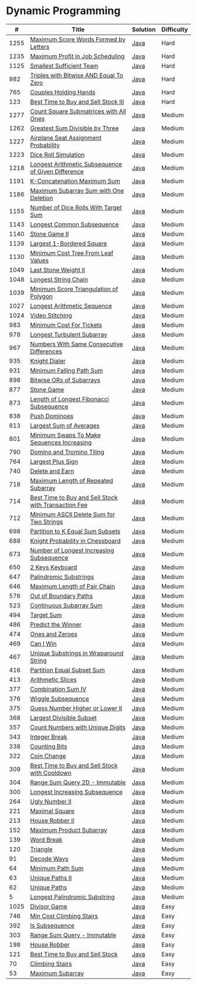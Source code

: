 Dynamic Programming
========

| # | Title | Solution | Difficulty |
|---| ----- | -------- | ---------- |
|1255|[Maximum Score Words Formed by Letters](https://leetcode.com/problems/maximum-score-words-formed-by-letters/)|[Java](src/hard/MaximumScoreWordsFormedByLetters.java)|Hard|
|1235|[Maximum Profit in Job Scheduling](https://leetcode.com/problems/maximum-profit-in-job-scheduling/)|[Java](src/hard/MaximumProfitInJobScheduling.java)|Hard|
|1125|[Smallest Sufficient Team](https://leetcode.com/problems/smallest-sufficient-team/)|[Java](src/hard/SmallestSufficientTeam.java)|Hard|
|982|[Triples with Bitwise AND Equal To Zero](https://leetcode.com/problems/triples-with-bitwise-and-equal-to-zero/)|[Java](src/hard/TriplesWithBitwiseAndEqualToZero.java)|Hard|
|765|[Couples Holding Hands](https://leetcode.com/problems/couples-holding-hands/)|[Java](src/hard/CouplesHoldingHands.java)|Hard|
|123|[Best Time to Buy and Sell Stock III](https://leetcode.com/problems/best-time-to-buy-and-sell-stock-iii/)|[Java](src/hard/BestTimeBuyAndSellStockIII.java)|Hard|
|1277|[Count Square Submatrices with All Ones](https://leetcode.com/problems/count-square-submatrices-with-all-ones/)|[Java](src/medium/CountSquareSubmatricesWithAllOnes.java)|Medium|
|1262|[Greatest Sum Divisible by Three](https://leetcode.com/problems/greatest-sum-divisible-by-three/)|[Java](src/medium/GreatestSumDivisibleByThree.java)|Medium|
|1227|[Airplane Seat Assignment Probability](https://leetcode.com/problems/airplane-seat-assignment-probability/)|[Java](src/medium/AirplaneSeatAssignmentProbability.java)|Medium|
|1223|[Dice Roll Simulation](https://leetcode.com/problems/dice-roll-simulation/)|[Java](src/medium/DiceRollSimulation.java)|Medium|
|1218|[Longest Arithmetic Subsequence of Given Difference](https://leetcode.com/problems/longest-arithmetic-subsequence-of-given-difference/)|[Java](src/medium/LongestArithmeticSubsequenceOfGivenDifference.java)|Medium|
|1191|[K-Concatenation Maximum Sum](https://leetcode.com/problems/k-concatenation-maximum-sum/)|[Java](src/medium/KConcatenationMaximumSum.java)|Medium|
|1186|[Maximum Subarray Sum with One Deletion](https://leetcode.com/problems/maximum-subarray-sum-with-one-deletion/)|[Java](src/medium/MaximumSubarraySumWithOneDeletion.java)|Medium|
|1155|[Number of Dice Rolls With Target Sum](https://leetcode.com/problems/number-of-dice-rolls-with-target-sum/)|[Java](src/medium/NumberOfDiceRollsWithTargetSum.java)|Medium|
|1143|[Longest Common Subsequence](https://leetcode.com/problems/longest-common-subsequence/)|[Java](src/medium/LongestCommonSubsequence.java)|Medium|
|1140|[Stone Game II](https://leetcode.com/problems/stone-game-ii/)|[Java](src/medium/StoneGameII.java)|Medium|
|1139|[Largest 1-Bordered Square](https://leetcode.com/problems/largest-1-bordered-square/)|[Java](src/medium/Largest1BorderedSquare.java)|Medium|
|1130|[Minimum Cost Tree From Leaf Values](https://leetcode.com/problems/minimum-cost-tree-from-leaf-values/)|[Java](src/medium/MinimumCostTreeFromLeafValues.java)|Medium|
|1049|[Last Stone Weight II](https://leetcode.com/problems/last-stone-weight-ii/)|[Java](src/medium/LastStoneWeightII.java)|Medium|
|1048|[Longest String Chain](https://leetcode.com/problems/longest-string-chain/)|[Java](src/medium/LongestStringChain.java)|Medium|
|1039|[Minimum Score Triangulation of Polygon](https://leetcode.com/problems/minimum-score-triangulation-of-polygon/)|[Java](src/medium/MinimumScoreTriangulationOfPolygon.java)|Medium|
|1027|[Longest Arithmetic Sequence](https://leetcode.com/problems/longest-arithmetic-sequence/)|[Java](src/medium/LongestArithmeticSequence.java)|Medium|
|1024|[Video Stitching](https://leetcode.com/problems/video-stitching/)|[Java](src/medium/VideoStitching.java)|Medium|
|983|[Minimum Cost For Tickets](https://leetcode.com/problems/minimum-cost-for-tickets/)|[Java](src/medium/MinimumCostForTickets.java)|Medium|
|978|[Longest Turbulent Subarray](https://leetcode.com/problems/longest-turbulent-subarray/)|[Java](src/medium/LongestTurbulentSubarray.java)|Medium|
|967|[Numbers With Same Consecutive Differences](https://leetcode.com/problems/numbers-with-same-consecutive-differences/)|[Java](src/medium/NumbersWithSameConsecutiveDifferences.java)|Medium|
|935|[Knight Dialer](https://leetcode.com/problems/knight-dialer/)|[Java](src/medium/KnightDialer.java)|Medium|
|931|[Minimum Falling Path Sum](https://leetcode.com/problems/minimum-falling-path-sum/)|[Java](src/medium/MinimumFallingPathSum.java)|Medium|
|898|[Bitwise ORs of Subarrays](https://leetcode.com/problems/bitwise-ors-of-subarrays/)|[Java](src/medium/BitwiseOrsOfSubarrays.java)|Medium|
|877|[Stone Game](https://leetcode.com/problems/stone-game/)|[Java](src/medium/StoneGame.java)|Medium|
|873|[Length of Longest Fibonacci Subsequence](https://leetcode.com/problems/length-of-longest-fibonacci-subsequence/)|[Java](src/medium/LengthOfLongestFibonacciSubsequence.java)|Medium|
|838|[Push Dominoes](https://leetcode.com/problems/push-dominoes/)|[Java](src/medium/PushDominoes.java)|Medium|
|813|[Largest Sum of Averages](https://leetcode.com/problems/largest-sum-of-averages/)|[Java](src/medium/LargestSumOfAverages.java)|Medium|
|801|[Minimum Swaps To Make Sequences Increasing](https://leetcode.com/problems/minimum-swaps-to-make-sequences-increasing/)|[Java](src/medium/MinimumSwapsToMakeSequencesIncreasing.java)|Medium|
|790|[Domino and Tromino Tiling](https://leetcode.com/problems/domino-and-tromino-tiling/)|[Java](src/medium/DominoAndTrominoTiling.java)|Medium|
|764|[Largest Plus Sign](https://leetcode.com/problems/largest-plus-sign/)|[Java](src/medium/LargestPlusSign.java)|Medium|
|740|[Delete and Earn](https://leetcode.com/problems/delete-and-earn/)|[Java](src/medium/DeleteAndEarn.java)|Medium|
|718|[Maximum Length of Repeated Subarray](https://leetcode.com/problems/maximum-length-of-repeated-subarray/)|[Java](src/medium/MaximumLengthOfRepeatedSubarray.java)|Medium|
|714|[Best Time to Buy and Sell Stock with Transaction Fee](https://leetcode.com/problems/best-time-to-buy-and-sell-stock-with-transaction-fee/)|[Java](src/medium/BestTimeBuyAndSellStockWithTransactionFee.java)|Medium|
|712|[Minimum ASCII Delete Sum for Two Strings](https://leetcode.com/problems/minimum-ascii-delete-sum-for-two-strings/)|[Java](src/medium/MinimumAsciiDeleteSumForTwoStrings.java)|Medium|
|698|[Partition to K Equal Sum Subsets](https://leetcode.com/problems/partition-to-k-equal-sum-subsets/)|[Java](src/medium/PartitionToKEqualSumSubsets.java)|Medium|
|688|[Knight Probability in Chessboard](https://leetcode.com/problems/knight-probability-in-chessboard/)|[Java](src/medium/KnightProbabilityInChessboard.java)|Medium|
|673|[Number of Longest Increasing Subsequence](https://leetcode.com/problems/number-of-longest-increasing-subsequence/)|[Java](src/medium/NumberOfLongestIncreasingSubsequence.java)|Medium|
|650|[2 Keys Keyboard](https://leetcode.com/problems/2-keys-keyboard/)|[Java](src/medium/TwoKeysKeyboard.java)|Medium|
|647|[Palindromic Substrings](https://leetcode.com/problems/palindromic-substrings/)|[Java](src/medium/PalindromicSubstrings.java)|Medium|
|646|[Maximum Length of Pair Chain](https://leetcode.com/problems/maximum-length-of-pair-chain/)|[Java](src/medium/MaximumLengthOfPairChain.java)|Medium|
|576|[Out of Boundary Paths](https://leetcode.com/problems/out-of-boundary-paths/)|[Java](src/medium/OutOfBoundaryPaths.java)|Medium|
|523|[Continuous Subarray Sum](https://leetcode.com/problems/continuous-subarray-sum/)|[Java](src/medium/ContinuousSubarraySum.java)|Medium|
|494|[Target Sum](https://leetcode.com/problems/target-sum/)|[Java](src/medium/TargetSum.java)|Medium|
|486|[Predict the Winner](https://leetcode.com/problems/predict-the-winner/)|[Java](src/medium/PredictTheWinner.java)|Medium|
|474|[Ones and Zeroes](https://leetcode.com/problems/ones-and-zeroes/)|[Java](src/medium/OnesAndZeroes.java)|Medium|
|469|[Can I Win](https://leetcode.com/problems/can-i-win/)|[Java](src/medium/CanIWin.java)|Medium|
|467|[Unique Substrings in Wraparound String](https://leetcode.com/problems/unique-substrings-in-wraparound-string/)|[Java](src/medium/UniqueSubstringsInWraparoundString.java)|Medium|
|416|[Partition Equal Subset Sum](https://leetcode.com/problems/partition-equal-subset-sum/)|[Java](src/medium/PartitionEqualSubsetSum.java)|Medium|
|413|[Arithmetic Slices](https://leetcode.com/problems/arithmetic-slices/)|[Java](src/medium/ArithmeticSlices.java)|Medium|
|377|[Combination Sum IV](https://leetcode.com/problems/combination-sum-iv/)|[Java](src/medium/CombinationSumIV.java)|Medium|
|376|[Wiggle Subsequence](https://leetcode.com/problems/wiggle-subsequence/)|[Java](src/medium/WiggleSubsequence.java)|Medium|
|375|[Guess Number Higher or Lower II](https://leetcode.com/problems/guess-number-higher-or-lower-ii/)|[Java](src/medium/GuessNumberHigherOrLowerII.java)|Medium|
|368|[Largest Divisible Subset](https://leetcode.com/problems/largest-divisible-subset/)|[Java](src/medium/LargestDivisibleSubset.java)|Medium|
|357|[Count Numbers with Unique Digits](https://leetcode.com/problems/count-numbers-with-unique-digits/)|[Java](src/medium/CountNumbersWithUniqueDigits.java)|Medium|
|343|[Integer Break](https://leetcode.com/problems/integer-break/)|[Java](src/medium/IntegerBreak.java)|Medium|
|338|[Counting Bits](https://leetcode.com/problems/counting-bits/)|[Java](src/medium/CountingBits.java)|Medium|
|322|[Coin Change](https://leetcode.com/problems/coin-change/)|[Java](src/medium/CoinChange.java)|Medium|
|309|[Best Time to Buy and Sell Stock with Cooldown](https://leetcode.com/problems/best-time-to-buy-and-sell-stock-with-cooldown/)|[Java](src/medium/BestTimeBuyAndSellStockWithCooldown.java)|Medium|
|304|[Range Sum Query 2D - Immutable](https://leetcode.com/problems/range-sum-query-2d-immutable/)|[Java](src/medium/RangeSumQuery2DImmutable.java)|Medium|
|300|[Longest Increasing Subsequence](https://leetcode.com/problems/longest-increasing-subsequence/)|[Java](src/medium/LongestIncreasingSubsequence.java)|Medium|
|264|[Ugly Number II](https://leetcode.com/problems/ugly-number-ii/)|[Java](src/medium/UglyNumberII.java)|Medium|
|221|[Maximal Square](https://leetcode.com/problems/maximal-square/)|[Java](src/medium/MaximalSquare.java)|Medium|
|213|[House Robber II](https://leetcode.com/problems/house-robber-ii/)|[Java](src/medium/HouseRobberII.java)|Medium|
|152|[Maximum Product Subarray](https://leetcode.com/problems/maximum-product-subarray/)|[Java](src/medium/MaximumProductSubarray.java)|Medium|
|139|[Word Break](https://leetcode.com/problems/word-break/)|[Java](src/medium/WordBreak.java)|Medium|
|120|[Triangle](https://leetcode.com/problems/triangle/)|[Java](src/medium/Triangle.java)|Medium|
|91|[Decode Ways](https://leetcode.com/problems/decode-ways/)|[Java](src/medium/DecodeWays.java)|Medium|
|64|[Minimum Path Sum](https://leetcode.com/problems/minimum-path-sum/)|[Java](src/medium/MinimumPathSum.java)|Medium|
|63|[Unique Paths II](https://leetcode.com/problems/unique-paths-ii/)|[Java](src/medium/UniquePathsII.java)|Medium|
|62|[Unique Paths](https://leetcode.com/problems/unique-paths/)|[Java](src/medium/UniquePaths.java)|Medium|
|5|[Longest Palindromic Substring](https://leetcode.com/problems/longest-palindromic-substring/)|[Java](src/medium/LongestPalindromicSubstring.java)|Medium|
|1025|[Divisor Game](https://leetcode.com/problems/divisor-game/)|[Java](src/easy/DivisorGame.java)|Easy|
|746|[Min Cost Climbing Stairs](https://leetcode.com/problems/min-cost-climbing-stairs/)|[Java](src/easy/MinCostClimbingStairs.java)|Easy|
|392|[Is Subsequence](https://leetcode.com/problems/is-subsequence/)|[Java](src/easy/IsSubsequence.java)|Easy|
|303|[Range Sum Query - Immutable](https://leetcode.com/problems/range-sum-query-immutable/)|[Java](src/easy/RangeSumQueryImmutable.java)|Easy|
|198|[House Robber](https://leetcode.com/problems/house-robber/)|[Java](src/easy/HouseRobber.java)|Easy|
|121|[Best Time to Buy and Sell Stock](https://leetcode.com/problems/best-time-to-buy-and-sell-stock/)|[Java](src/easy/BestTimeToBuyAndSellStock.java)|Easy|
|70|[Climbing Stairs](https://leetcode.com/problems/climbing-stairs/)|[Java](src/easy/ClimbingStairs.java)|Easy|
|53|[Maximum Subarray](https://leetcode.com/problems/maximum-subarray/)|[Java](src/easy/MaximumSubarray.java)|Easy|
